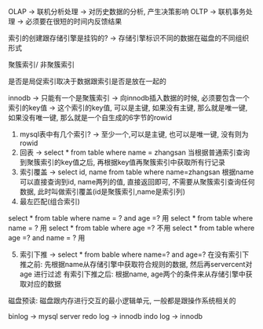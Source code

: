 OLAP -> 联机分析处理 -> 对历史数据的分析, 产生决策影响
OLTP -> 联机事务处理 -> 必须要在很短的时间内反馈结果

索引的创建跟存储引擎是挂钩的? -> 存储引擎标识不同的数据在磁盘的不同组织形式

聚簇索引/ 非聚簇索引

是否是局促索引取决于数据跟索引是否是放在一起的

innodb -> 只能有一个是聚簇索引 -> 向innodb插入数据的时候, 必须要包含一个索引的key值 -> 这个索引的key值, 可以是主键, 如果没有主键, 那么就是唯一键, 如果没有唯一键, 那么就是一个自生成的6字节的rowid

1. mysql表中有几个索引? -> 至少一个,可以是主键, 也可以是唯一键, 没有则为rowid
2. 回表 -> select \* from table where name = zhangsan 当根据普通索引查询到聚簇索引的key值之后, 再根据key值再聚簇索引中获取所有行记录
3. 索引覆盖 -> select id, name from table where name=zhangsan 根据name可以直接查询到id, name两列的值, 直接返回即可, 不需要从聚簇索引查询任何数据, 此时叫做索引覆盖(id是聚簇索引,name是索引列)
4. 最左匹配(组合索引)

select \* from table where name = ? and age =? 用
select \* from table where name = ?  用
select \* from table where age =? 不用
select \* from table where age =? and name = ? 用

5. 索引下推 -> select \* from bable where name=? and age=?
在没有索引下推之前: 先根据name从存储引擎中获取符合规则的数据, 然后再servercent对age 进行过滤
有索引下推之后: 根据name, age两个的条件来从存储引擎中获取对应的数据

磁盘预读: 磁盘跟内存进行交互的最小逻辑单元, 一般都是跟操作系统相关的

binlog -> mysql server
redo log -> innodb
indo log -> innodb


